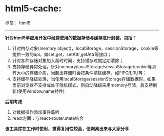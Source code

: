 # html5-cache:

标签： html5

---

**针对html5单应用开发中经常使用的数据存储与缓存进行封装，包括：**
 
 1. 针对内存对象(memory object)，localStorage，sessionStorage，cookie等提供一致的api，如set,get，setAttr,getAttr等接口；
 2. 针对各种存储对象加入超时时间，支持缓存过期定期清除；
 3. 支持存储异常处理，针对memory/localStorage/sessioStorage/cookie等具有大小的存储介质，当超出存储时会按条件清除缓存，如FIFO/LRU等；
 4. 支持缓存降级处理，当使用localStorage/sessionStorage存储数据时，如果当前浏览器不支持或处于隐私模式，则自动降级采用memory存储，且支持刷新(使用window.name特性)

**后期考虑**

 1. 对数据操作添加事件监听
 2. react方面：与react-router.state结合

**该工具库在工作时使用，觉得复用性较高，便剥离出来与大家分享**




